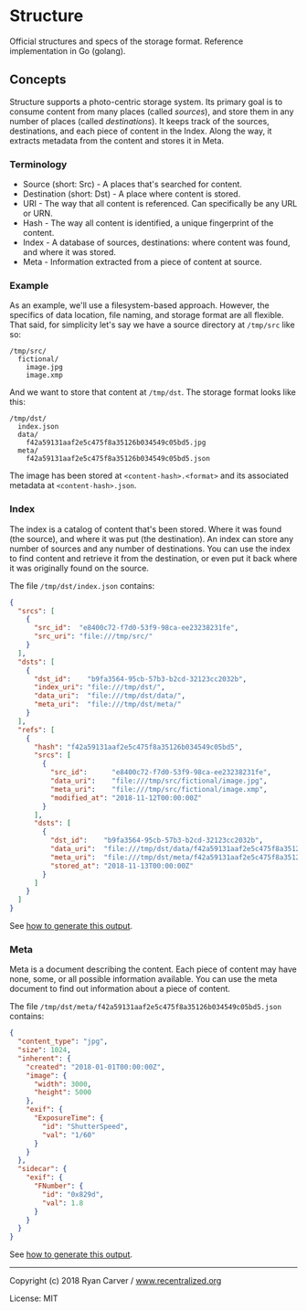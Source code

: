 # Structure

Official structures and specs of the storage format. Reference implementation in Go (golang).

## Concepts

Structure supports a photo-centric storage system. Its primary goal is to consume content from many places (called _sources_), and store them in any number of places (called _destinations_). It keeps track of the sources, destinations, and each piece of content in the Index. Along the way, it extracts metadata from the content and stores it in Meta.

### Terminology

* Source (short: Src) - A places that's searched for content.
* Destination (short: Dst) - A place where content is stored.
* URI - The way that all content is referenced. Can specifically be any URL or URN.
* Hash - The way all content is identified, a unique fingerprint of the content.
* Index - A database of sources, destinations: where content was found, and where it was stored.
* Meta - Information extracted from a piece of content at source.

### Example

As an example, we'll use a filesystem-based approach. However, the specifics of data location, file naming, and storage format are all flexible. That said, for simplicity let's say we have a source directory at `/tmp/src` like so:

```
/tmp/src/
  fictional/
    image.jpg
    image.xmp
```

And we want to store that content at `/tmp/dst`. The storage format looks like this:
    
```
/tmp/dst/
  index.json
  data/
    f42a59131aaf2e5c475f8a35126b034549c05bd5.jpg
  meta/
    f42a59131aaf2e5c475f8a35126b034549c05bd5.json
```

The image has been stored at `<content-hash>.<format>` and its associated metadata at `<content-hash>.json`. 

### Index

The index is a catalog of content that's been stored. Where it was found (the
source), and where it was put (the destination). An index can store any number
of sources and any number of destinations. You can use the index to find content and retrieve it from the destination, or even put it back where it was originally found on the source.

The file `/tmp/dst/index.json` contains:

```json
{
  "srcs": [
    {
      "src_id":  "e8400c72-f7d0-53f9-98ca-ee23238231fe",
      "src_uri": "file:///tmp/src/"
    }
  ],
  "dsts": [
    {
      "dst_id":    "b9fa3564-95cb-57b3-b2cd-32123cc2032b",
      "index_uri": "file:///tmp/dst/",
      "data_uri":  "file:///tmp/dst/data/",
      "meta_uri":  "file:///tmp/dst/meta/"
    }
  ],
  "refs": [
    {
      "hash": "f42a59131aaf2e5c475f8a35126b034549c05bd5",
      "srcs": [
        {
          "src_id":      "e8400c72-f7d0-53f9-98ca-ee23238231fe",
          "data_uri":    "file:///tmp/src/fictional/image.jpg",
          "meta_uri":    "file:///tmp/src/fictional/image.xmp",
          "modified_at": "2018-11-12T00:00:00Z"
        }
      ],
      "dsts": [
        {
          "dst_id":    "b9fa3564-95cb-57b3-b2cd-32123cc2032b",
          "data_uri":  "file:///tmp/dst/data/f42a59131aaf2e5c475f8a35126b034549c05bd5.jpg",
          "meta_uri":  "file:///tmp/dst/meta/f42a59131aaf2e5c475f8a35126b034549c05bd5.json",
          "stored_at": "2018-11-13T00:00:00Z"
        }
      ]
    }
  ]
}
```
See [how to generate this output](examples/index/main.go).


### Meta

Meta is a document describing the content. Each piece of content may have none,
some, or all possible information available. You can use the meta document to find out information about a piece of content.

The file `/tmp/dst/meta/f42a59131aaf2e5c475f8a35126b034549c05bd5.json` contains:

```json
{
  "content_type": "jpg",
  "size": 1024,
  "inherent": {
    "created": "2018-01-01T00:00:00Z",
    "image": {
      "width": 3000,
      "height": 5000
    },
    "exif": {
      "ExposureTime": {
        "id": "ShutterSpeed",
        "val": "1/60"
      }
    }
  },
  "sidecar": {
    "exif": {
      "FNumber": {
        "id": "0x829d",
        "val": 1.8
      }
    }
  }
}
```
See [how to generate this output](examples/meta/main.go).

---

Copyright (c) 2018 Ryan Carver / www.recentralized.org

License: MIT
